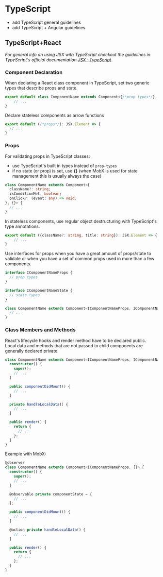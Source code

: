 # TypeScript

- add TypeScript general guidelines
- add TypeScript + Angular guidelines


## TypeScript+React
*For general info on using JSX with TypeScript checkout the guidelines in TypeScript's official documentation [JSX · TypeScript](https://www.typescriptlang.org/docs/handbook/jsx.html)*.

### Component Declaration

When declaring a React class component in TypeScript, set two generic types that describe props and state.

``` typescript
export default class ComponentName extends Component<{/*prop types*/}, {/*state types*/}> {
    // ...
}
```

Declare stateless components as arrow functions

``` typescript
export default (/*props*/): JSX.Element => {
  // ...
}
```

### Props

For validating props in TypeScript classes:
- use TypeScript's built in types instead of `prop-types`
- if no state (or prop) is set, use **{}** (when MobX is used for state management this is usually always the case)

``` typescript
class ComponentName extends Component<{
  className?: string;
  isConditionMet: boolean;
  onClick?: (event: any) => void;
}, {}> {
  // ...
}
```

In stateless components, use regular object destructuring with TypeScript's type annotations.
``` typescript
export default ({className?: string, title: string}): JSX.Element => {
    // ...
}
```

Use interfaces for props when you have a great amount of props/state to validate or when you have a set of common props used in more than a few components.

``` typescript
interface IComponentNameProps {
  // prop types
}

interface IComponentNameState {
  // state types
}

class ComponentName extends Component<IComponentNameProps, IComponentNameState> {
  // ...
}
```

### Class Members and Methods
React's lifecycle hooks and render method have to be declared public. Local data and methods that are not passed to child components are generally declared private.

``` typescript
class ComponentName extends Component<IComponentNameProps, IComponentNameState> {
  constructor() {
    super();
    // ...
  }

  public componentDidMount() {
    // ...
  }

  private handleLocalData() {
    // ...
  }

  public render() {
    return {
      // ...
    };
  }
}
```

Example with MobX:

``` typescript
@observer
class ComponentName extends Component<IComponentNameProps, {}> {
  constructor() {
    super();
    // ...
  }

  @observable private componentState = {
    // ...
  };

  public componentDidMount() {
    // ...
  }

  @action private handleLocalData() {
    // ...
  }

  public render() {
    return {
      // ...
    };
  }
}
```